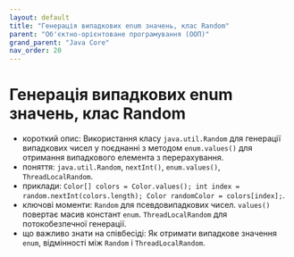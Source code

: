 ```yaml
---
layout: default
title: "Генерація випадкових enum значень, клас Random"
parent: "Об'єктно-орієнтоване програмування (ООП)"
grand_parent: "Java Core"
nav_order: 20
---
```


# Генерація випадкових enum значень, клас Random

*   короткий опис: Використання класу `java.util.Random` для генерації випадкових чисел у поєднанні з методом `enum.values()` для отримання випадкового елемента з перерахування.
*   поняття: `java.util.Random`, `nextInt()`, `enum.values()`, `ThreadLocalRandom`.
*   приклади: `Color[] colors = Color.values(); int index = random.nextInt(colors.length); Color randomColor = colors[index];`.
*   ключові моменти: `Random` для псевдовипадкових чисел. `values()` повертає масив констант `enum`. `ThreadLocalRandom` для потокобезпечної генерації.
*   що важливо знати на співбесіді: Як отримати випадкове значення `enum`, відмінності між `Random` і `ThreadLocalRandom`.
